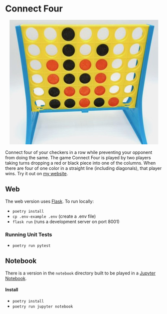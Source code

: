 # Connect Four
<p align="center" width="100%">
<img src="c4.jpg">
</p>

Connect four of your checkers in a row while preventing your opponent from doing the same.
The game Connect Four is played by two players taking turns dropping a red or black piece into one of the columns.
When there are four of one color in a straight line (including diagonals), that player wins.
Try it out on [my website](https://www.ronsouthwick.com/c4).

## Web
The web version uses [Flask](https://flask.palletsprojects.com/en/2.2.x/).  To run locally:

* `poetry install`
* `cp .env-example .env`  (create a .env file)
* `flask run`  (runs a development server on port 8001)

### Running Unit Tests
* `poetry run pytest`

## Notebook
There is a version in the `notebook` directory built to be played in a [Jupyter Notebook](https://github.com/jupyter/notebook).
#### Install
* `poetry install`
* `poetry run jupyter notebook`